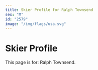 ```yaml
---
title: Skier Profile for Ralph Townsend
sex: "M"
id: "2579"
image: "/img/flags/usa.svg" 
---
```


# Skier Profile

This page is for: Ralph Townsend.
    